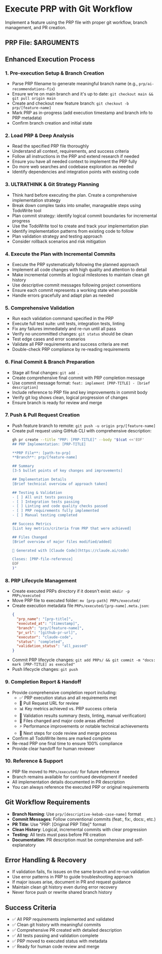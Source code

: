 # Execute PRP with Git Workflow

Implement a feature using the PRP file with proper git workflow, branch management, and PR creation.

## PRP File: $ARGUMENTS

## Enhanced Execution Process

### 1. **Pre-execution Setup & Branch Creation**
   - Parse PRP filename to generate meaningful branch name (e.g., `prp/ai-recommendations-fix`)
   - Ensure we're on main branch and it's up to date: `git checkout main && git pull origin main`
   - Create and checkout new feature branch: `git checkout -b prp/[feature-name]`
   - Mark PRP as in-progress (add execution timestamp and branch info to PRP metadata)
   - Confirm branch creation and initial state

### 2. **Load PRP & Deep Analysis**
   - Read the specified PRP file thoroughly
   - Understand all context, requirements, and success criteria
   - Follow all instructions in the PRP and extend research if needed
   - Ensure you have all needed context to implement the PRP fully
   - Do more web searches and codebase exploration as needed
   - Identify dependencies and integration points with existing code

### 3. **ULTRATHINK & Git Strategy Planning**
   - Think hard before executing the plan. Create a comprehensive implementation strategy
   - Break down complex tasks into smaller, manageable steps using TodoWrite tool
   - Plan commit strategy: identify logical commit boundaries for incremental progress
   - Use the TodoWrite tool to create and track your implementation plan
   - Identify implementation patterns from existing code to follow
   - Plan validation strategy and testing approach
   - Consider rollback scenarios and risk mitigation

### 4. **Execute the Plan with Incremental Commits**
   - Execute the PRP systematically following the planned approach
   - Implement all code changes with high quality and attention to detail
   - Make incremental commits at logical milestones to maintain clean git history
   - Use descriptive commit messages following project conventions
   - Ensure each commit represents a working state when possible
   - Handle errors gracefully and adapt plan as needed

### 5. **Comprehensive Validation**
   - Run each validation command specified in the PRP
   - Execute full test suite: unit tests, integration tests, linting
   - Fix any failures immediately and re-run until all pass
   - Verify no uncommitted changes: `git status` should be clean
   - Test edge cases and error scenarios
   - Validate all PRP requirements and success criteria are met
   - Double-check PRP compliance by re-reading requirements

### 6. **Final Commit & Branch Preparation**
   - Stage all final changes: `git add .`
   - Create comprehensive final commit with PRP completion message
   - Use commit message format: `feat: implement [PRP-TITLE] - [brief description]`
   - Include reference to PRP file and key improvements in commit body
   - Verify git log shows clean, logical progression of changes
   - Ensure branch is ready for review and merge

### 7. **Push & Pull Request Creation**
   - Push feature branch to remote: `git push -u origin prp/[feature-name]`
   - Create pull request using GitHub CLI with comprehensive description:
     ```bash
     gh pr create --title "PRP: [PRP-TITLE]" --body "$(cat <<'EOF'
     ## PRP Implementation: [PRP-TITLE]
     
     **PRP File**: [path-to-prp]
     **Branch**: prp/[feature-name]
     
     ## Summary
     [3-5 bullet points of key changes and improvements]
     
     ## Implementation Details
     [Brief technical overview of approach taken]
     
     ## Testing & Validation
     - [ ] All unit tests passing
     - [ ] Integration tests passing  
     - [ ] Linting and code quality checks passed
     - [ ] PRP requirements fully implemented
     - [ ] Manual testing completed
     
     ## Success Metrics
     [List key metrics/criteria from PRP that were achieved]
     
     ## Files Changed
     [Brief overview of major files modified/added]
     
     🤖 Generated with [Claude Code](https://claude.ai/code)
     
     Closes: [PRP-file-reference]
     EOF
     )"
     ```

### 8. **PRP Lifecycle Management**
   - Create executed PRPs directory if it doesn't exist: `mkdir -p PRPs/executed`
   - Move PRP file to executed folder: `mv [prp-path] PRPs/executed/`
   - Create execution metadata file `PRPs/executed/[prp-name].meta.json`:
     ```json
     {
       "prp_name": "[prp-title]",
       "executed_at": "[timestamp]",
       "branch": "prp/[feature-name]",
       "pr_url": "[github-pr-url]",
       "executor": "claude-code",
       "status": "completed",
       "validation_status": "all_passed"
     }
     ```
   - Commit PRP lifecycle changes: `git add PRPs/ && git commit -m "docs: mark [PRP-TITLE] as executed"`
   - Push lifecycle changes: `git push`

### 9. **Completion Report & Handoff**
   - Provide comprehensive completion report including:
     - ✅ PRP execution status and all requirements met
     - 🔗 Pull Request URL for review
     - 📊 Key metrics achieved vs. PRP success criteria
     - 🧪 Validation results summary (tests, linting, manual verification)
     - 📁 Files changed and major code areas affected
     - ⚡ Performance improvements or notable technical achievements
     - 🔄 Next steps for code review and merge process
   - Confirm all TodoWrite items are marked complete
   - Re-read PRP one final time to ensure 100% compliance
   - Provide clear handoff for human reviewer

### 10. **Reference & Support**
   - PRP file moved to `PRPs/executed/` for future reference
   - Branch remains available for continued development if needed
   - All implementation details documented in PR description
   - You can always reference the executed PRP or original requirements

## Git Workflow Requirements

- **Branch Naming**: Use `prp/[descriptive-kebab-case-name]` format
- **Commit Messages**: Follow conventional commits (feat:, fix:, docs:, etc.)
- **PR Title**: Use "PRP: [Original PRP Title]" format
- **Clean History**: Logical, incremental commits with clear progression
- **Testing**: All tests must pass before PR creation
- **Documentation**: PR description must be comprehensive and self-explanatory

## Error Handling & Recovery

- If validation fails, fix issues on the same branch and re-run validation
- Use error patterns in PRP to guide troubleshooting approach
- If major issues arise, document in PR and request guidance
- Maintain clean git history even during error recovery
- Never force push or rewrite shared branch history

## Success Criteria

- ✅ All PRP requirements implemented and validated
- ✅ Clean git history with meaningful commits
- ✅ Comprehensive PR created with detailed description
- ✅ All tests passing and validation complete
- ✅ PRP moved to executed status with metadata
- ✅ Ready for human code review and merge